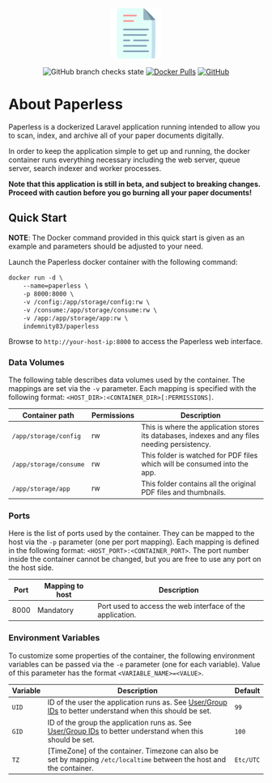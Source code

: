 <p align="center"><img src="https://raw.githubusercontent.com/Indemnity83/paperless/master/public/img/app-icon.svg" height="100">

<p align="center">
<img alt="GitHub branch checks state" src="https://img.shields.io/github/checks-status/indemnity83/paperless/master?style=flat-square">
<a href="https://hub.docker.com/r/indemnity83/paperless"><img alt="Docker Pulls" src="https://img.shields.io/docker/pulls/indemnity83/paperless?style=flat-square"></a>
<a href="https://github.com/Indemnity83/paperless/blob/master/LICENSE"><img alt="GitHub" src="https://img.shields.io/github/license/indemnity83/paperless?style=flat-square"></a>
</p>

# About Paperless

Paperless is a dockerized Laravel application running intended to allow you to scan, index, and archive all of your paper documents digitally.

In order to keep the application simple to get up and running, the docker container runs everything necessary including the web server, queue server, search indexer and worker processes. 

**Note that this application is still in beta, and subject to breaking changes. Proceed with caution before you go burning all your paper documents!**

## Quick Start

**NOTE**: The Docker command provided in this quick start is given as an example
and parameters should be adjusted to your need.

Launch the Paperless docker container with the following command:
```
docker run -d \
    --name=paperless \
    -p 8000:8000 \
    -v /config:/app/storage/config:rw \
    -v /consume:/app/storage/consume:rw \
    -v /app:/app/storage/app:rw \
    indemnity83/paperless
```

Browse to `http://your-host-ip:8000` to access the Paperless web interface.

### Data Volumes

The following table describes data volumes used by the container.  The mappings
are set via the `-v` parameter.  Each mapping is specified with the following
format: `<HOST_DIR>:<CONTAINER_DIR>[:PERMISSIONS]`.

| Container path  | Permissions | Description |
|-----------------|-------------|-------------|
|`/app/storage/config`| rw | This is where the application stores its databases, indexes and any files needing persistency. |
|`/app/storage/consume`| rw | This folder is watched for PDF files which will be consumed into the app. |
|`/app/storage/app`| rw | This folder contains all the original PDF files and thumbnails. |

### Ports

Here is the list of ports used by the container.  They can be mapped to the host
via the `-p` parameter (one per port mapping).  Each mapping is defined in the
following format: `<HOST_PORT>:<CONTAINER_PORT>`.  The port number inside the
container cannot be changed, but you are free to use any port on the host side.

| Port | Mapping to host | Description |
|------|-----------------|-------------|
| 8000 | Mandatory | Port used to access the web interface of the application. |

### Environment Variables

To customize some properties of the container, the following environment
variables can be passed via the `-e` parameter (one for each variable).  Value
of this parameter has the format `<VARIABLE_NAME>=<VALUE>`.

| Variable       | Description                                  | Default |
|----------------|----------------------------------------------|---------|
|`UID`| ID of the user the application runs as.  See [User/Group IDs](#usergroup-ids) to better understand when this should be set. | `99` |
|`GID`| ID of the group the application runs as.  See [User/Group IDs](#usergroup-ids) to better understand when this should be set. | `100` |
|`TZ`| [TimeZone] of the container.  Timezone can also be set by mapping `/etc/localtime` between the host and the container. | `Etc/UTC` |
